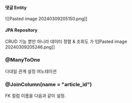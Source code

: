 
#### 댓글 Entity
![[Pasted image 20240309205150.png]]

#### JPA Repository

CRUD 기능 뿐만 아니라 데이터 정렬 & 조회도 가
![[Pasted image 20240309205246.png]]

### @ManyToOne
다대일 관계 설정 어노테이션 


### @JoinColumn(name = "article_id")
FK 컬럼 이름을 다음과 같이 설정.

